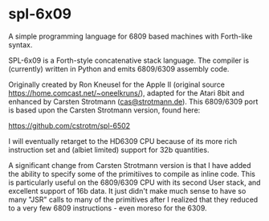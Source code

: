 # spl-6x09 

A simple programming language for 6809 based machines with
Forth-like syntax. 

SPL-6x09 is a Forth-style concatenative stack language. The compiler
is (currently) written in Python and emits 6809/6309 assembly code. 

Originally created by Ron Kneusel for the Apple II (original source
https://home.comcast.net/~oneelkruns/), adapted for the Atari 8bit and
enhanced by Carsten Strotmann (cas@strotmann.de). This 6809/6309
port is based upon the Carsten Strotmann version, found here: 

https://github.com/cstrotm/spl-6502

I will eventually retarget to the HD6309 CPU because of its more rich
instruction set and (albiet limited) support for 32b quantities. 

A significant change from Carsten Strotmann version is that I have 
added the ability to specify some of the primitiives to compile
as inline code. This is particularly useful on the 6809/6309 CPU
with its second User stack, and excellent support of 16b data. It
just didn't make much sense to have so many "JSR" calls to many 
of the primitives after I realized that they reduced to a very 
few 6809 instructions - even moreso for the 6309.

